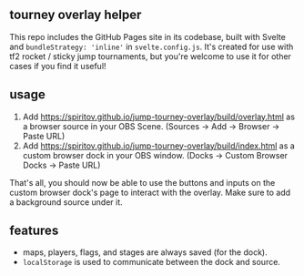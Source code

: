 ## tourney overlay helper

This repo includes the GitHub Pages site in its codebase, built with Svelte and `bundleStrategy: 'inline'` in `svelte.config.js`.
It's created for use with tf2 rocket / sticky jump tournaments, but you're welcome to use it for other cases if you find it useful!

## usage

1. Add https://spiritov.github.io/jump-tourney-overlay/build/overlay.html as a browser source in your OBS Scene. (Sources -> Add -> Browser -> Paste URL)
2. Add https://spiritov.github.io/jump-tourney-overlay/build/index.html as a custom browser dock in your OBS window. (Docks -> Custom Browser Docks -> Paste URL)

That's all, you should now be able to use the buttons and inputs on the custom browser dock's page to interact with the overlay. Make sure to add a background source under it.

## features

- maps, players, flags, and stages are always saved (for the dock).
- `localStorage` is used to communicate between the dock and source.
